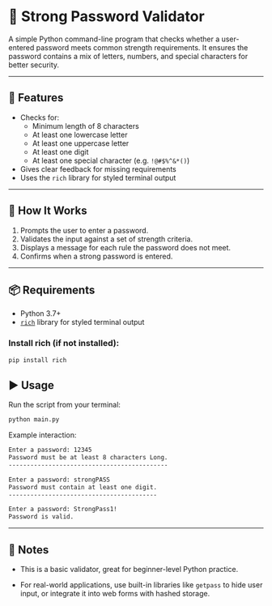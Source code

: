 # 🔐 Strong Password Validator

A simple Python command-line program that checks whether a user-entered password meets common strength requirements. It ensures the password contains a mix of letters, numbers, and special characters for better security.

---

## 🚀 Features

- Checks for:
  - Minimum length of 8 characters
  - At least one lowercase letter
  - At least one uppercase letter
  - At least one digit
  - At least one special character (e.g. `!@#$%^&*()`)
- Gives clear feedback for missing requirements
- Uses the `rich` library for styled terminal output

---

## 🧠 How It Works

1. Prompts the user to enter a password.
2. Validates the input against a set of strength criteria.
3. Displays a message for each rule the password does not meet.
4. Confirms when a strong password is entered.

---

## 📦 Requirements

- Python 3.7+
- [`rich`](https://pypi.org/project/rich/) library for styled terminal output

### Install rich (if not installed):

```bash
pip install rich
```

## ▶️ Usage

Run the script from your terminal:

``` bash
python main.py
```

Example interaction:

``` bash
Enter a password: 12345
Password must be at least 8 characters Long.
--------------------------------------------

Enter a password: strongPASS
Password must contain at least one digit.
-----------------------------------------

Enter a password: StrongPass1!
Password is valid.

```

---

## 📌 Notes
- This is a basic validator, great for beginner-level Python practice.

- For real-world applications, use built-in libraries like `getpass` to hide user input, or integrate it into web forms with hashed storage.
